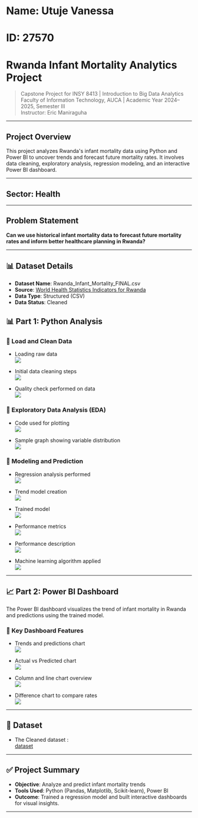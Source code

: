 # Name: Utuje Vanessa
# ID: 27570

# Rwanda Infant Mortality Analytics Project

> Capstone Project for INSY 8413 | Introduction to Big Data Analytics  
> Faculty of Information Technology, AUCA | Academic Year 2024–2025, Semester III  
> Instructor: Eric Maniraguha

---

## Project Overview

This project analyzes Rwanda's infant mortality data using Python and Power BI to uncover trends and forecast future mortality rates. It involves data cleaning, exploratory analysis, regression modeling, and an interactive Power BI dashboard.

---

## Sector: Health

---

## Problem Statement

**Can we use historical infant mortality data to forecast future mortality rates and inform better healthcare planning in Rwanda?**

---

## 📊 Dataset Details

- **Dataset Name**: Rwanda_Infant_Mortality_FINAL.csv
- **Source**: [World Health Statistics Indicators for Rwanda](https://data.humdata.org/dataset/who-data-for-rwa)
- **Data Type**: Structured (CSV)
- **Data Status**: Cleaned

## 📊 Part 1: Python Analysis

### 🔹 Load and Clean Data

- Loading raw data  
  ![](./python%20analysis/screenshots/load%20data.PNG)

- Initial data cleaning steps  
  ![](./python%20analysis/screenshots/data%20cleaning.PNG)

- Quality check performed on data  
  ![](./python%20analysis/screenshots/quality%20check.PNG)

### 🔹 Exploratory Data Analysis (EDA)

- Code used for plotting  
  ![](./python%20analysis/screenshots/EDA%20code.PNG)

- Sample graph showing variable distribution  
  ![](./python%20analysis/screenshots/eda%20graph.PNG)

### 🔹 Modeling and Prediction

- Regression analysis performed  
  ![](./python%20analysis/screenshots/regression%20analysis.PNG)

- Trend model creation  
  ![](./python%20analysis/screenshots/trend%20model.PNG)

- Trained model  
  ![](./python%20analysis/screenshots/train.PNG)

- Performance metrics  
  ![](./python%20analysis/screenshots/performance.PNG)

- Performance description  
  ![](./python%20analysis/screenshots/performance%20des.PNG)

- Machine learning algorithm applied  
  ![](./python%20analysis/screenshots/machine%20learning%20and%20model%20trining.PNG)

---

## 📈 Part 2: Power BI Dashboard

The Power BI dashboard visualizes the trend of infant mortality in Rwanda and predictions using the trained model.

### 🔹 Key Dashboard Features

- Trends and predictions chart  
  ![](./powebi_dashboard/screenshots/trends%20and%20predictions.PNG)

- Actual vs Predicted chart  
  ![](./powebi_dashboard/screenshots/actual%20vs%20predictions.PNG)

- Column and line chart overview  
  ![](./powebi_dashboard/screenshots/clumn%20and%20line%20chart.PNG)

- Difference chart to compare rates  
  ![](./powebi_dashboard/screenshots/difference%20chart.PNG)

---

## 📄 Dataset

- The Cleaned dataset :  
  [dataset](./python%20analysis/Rwanda_Infant_Mortality_FINAL.csv)

---

## ✅ Project Summary

- **Objective**: Analyze and predict infant mortality trends
- **Tools Used**: Python (Pandas, Matplotlib, Scikit-learn), Power BI
- **Outcome**: Trained a regression model and built interactive dashboards for visual insights.

---
